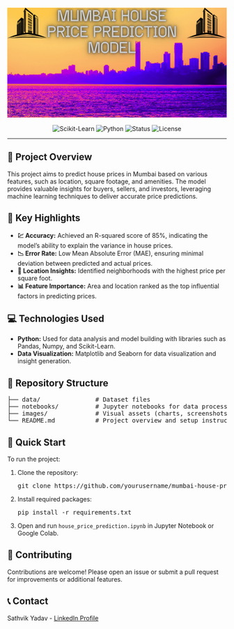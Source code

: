 ![Project Banner](Mumbai_House_Price_Banner.png)



<p align="center">
    <img src="https://img.shields.io/badge/Tool-Scikit--Learn-blue" alt="Scikit-Learn"/>
    <img src="https://img.shields.io/badge/Language-Python-yellow" alt="Python"/>
    <img src="https://img.shields.io/badge/Status-Completed-success" alt="Status"/>
    <img src="https://img.shields.io/badge/License-MIT-green" alt="License"/>
</p>

<hr>

<h2>📄 Project Overview</h2>
<p>
    This project aims to predict house prices in Mumbai based on various features, such as location, square footage, and amenities. The model provides valuable insights for buyers, sellers, and investors, leveraging machine learning techniques to deliver accurate price predictions.
</p>

<h2>🔑 Key Highlights</h2>
<ul>
    <li><strong>💹 Accuracy:</strong> Achieved an R-squared score of 85%, indicating the model’s ability to explain the variance in house prices.</li>
    <li><strong>📉 Error Rate:</strong> Low Mean Absolute Error (MAE), ensuring minimal deviation between predicted and actual prices.</li>
    <li><strong>🏢 Location Insights:</strong> Identified neighborhoods with the highest price per square foot.</li>
    <li><strong>📊 Feature Importance:</strong> Area and location ranked as the top influential factors in predicting prices.</li>
</ul>


<h2>💻 Technologies Used</h2>
<ul>
    <li><strong>Python:</strong> Used for data analysis and model building with libraries such as Pandas, Numpy, and Scikit-Learn.</li>
    <li><strong>Data Visualization:</strong> Matplotlib and Seaborn for data visualization and insight generation.</li>
</ul>

<h2>📂 Repository Structure</h2>
<pre>
├── data/               # Dataset files
├── notebooks/          # Jupyter notebooks for data processing, EDA, and model training
├── images/             # Visual assets (charts, screenshots, etc.)
└── README.md           # Project overview and setup instructions
</pre>

<h2>🚀 Quick Start</h2>
<p>To run the project:</p>
<ol>
    <li>Clone the repository:
        <pre>git clone https://github.com/yourusername/mumbai-house-price-prediction.git</pre>
    </li>
    <li>Install required packages:
        <pre>pip install -r requirements.txt</pre>
    </li>
    <li>Open and run <code>house_price_prediction.ipynb</code> in Jupyter Notebook or Google Colab.</li>
</ol>

<h2>🤝 Contributing</h2>
<p>
    Contributions are welcome! Please open an issue or submit a pull request for improvements or additional features.
</p>

<h2>📞 Contact</h2>
<p>Sathvik Yadav - <a href="https://linkedin.com/in/yourprofile">LinkedIn Profile</a></p>
